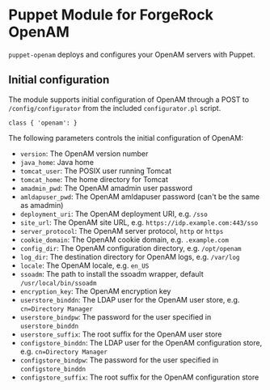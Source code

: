# Puppet Module for ForgeRock OpenAM

`puppet-openam` deploys and configures your OpenAM servers with Puppet.

## Initial configuration

The module supports initial configuration of OpenAM through a POST
to `/config/configurator` from the included `configurator.pl` script.

    class { 'openam': }

The following parameters controls the initial configuration of OpenAM:

  * `version`: The OpenAM version number
  * `java_home`: Java home
  * `tomcat_user`: The POSIX user running Tomcat
  * `tomcat_home`: The home directory for Tomcat
  * `amadmin_pwd`: The OpenAM amadmin user password
  * `amldapuser_pwd`: The OpenAM amldapuser password (can't be the same as amadmin)
  * `deployment_uri`: The OpenAM deployment URI, e.g. `/sso`
  * `site_url`: The OpenAM site URL, e.g. `https://idp.example.com:443/sso`
  * `server_protocol`: The OpenAM server protocol, `http` or `https`
  * `cookie_domain`: The OpenAM cookie domain, e.g. `.example.com`
  * `config_dir`: The OpenAM configuration directory, e.g. `/opt/openam`
  * `log_dir`: The destination directory for OpenAM logs, e.g. `/var/log`
  * `locale`: The OpenAM locale, e.g. `en_US`
  * `ssoadm`: The path to install the ssoadm wrapper, default `/usr/local/bin/ssoadm`
  * `encryption_key`: The OpenAM encryption key
  * `userstore_binddn`: The LDAP user for the OpenAM user store, e.g. `cn=Directory Manager`
  * `userstore_bindpw`: The password for the user specified in `userstore_binddn`
  * `userstore_suffix`: The root suffix for the OpenAM user store
  * `configstore_binddn`: The LDAP user for the OpenAM configuration store, e.g. `cn=Directory Manager`
  * `configstore_bindpw`: The password for the user specified in `configstore_binddn`
  * `configstore_suffix`: The root suffix for the OpenAM configuration store
